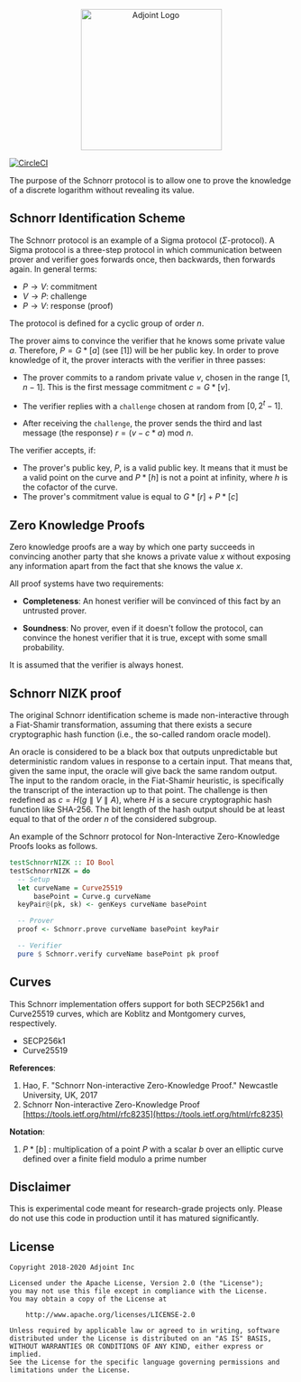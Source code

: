 <p align="center">
<a href="https://www.adjoint.io">
  <img width="250" src="./.assets/adjoint.png" alt="Adjoint Logo" />
</a>
</p>

[![CircleCI](https://circleci.com/gh/adjoint-io/schnorr-nizk.svg?style=svg)](https://circleci.com/gh/adjoint-io/schnorr-nizk)

The purpose of the Schnorr protocol is to allow one to prove the knowledge of a discrete logarithm without revealing its value.

## Schnorr Identification Scheme

The Schnorr protocol is an example of a Sigma protocol ($\Sigma$-protocol).  A
Sigma protocol is a three-step protocol in which communication between prover
and verifier goes forwards once, then backwards, then forwards again.  In
general terms:

- $P  \rightarrow V$:  commitment
- $V  \rightarrow P$:  challenge
- $P  \rightarrow V$:  response (proof)

The protocol is defined for a cyclic group of order $n$.

The prover aims to convince the verifier that he knows some private value $a$.
Therefore, $P = G * [a]$ (see [1]) will be her public key. In order to prove
knowledge of it, the prover interacts with the verifier in three passes:

- The prover commits to a random private value $v$, chosen in the range $[1, n-1]$. This is the first message commitment $c = G * [v]$.

- The verifier replies with a `challenge` chosen at random from $[0, 2^t - 1]$.

- After receiving the `challenge`, the prover sends the third and last message
  (the response) $r = (v - c * a)\ \text{mod}\ n$.

The verifier accepts, if:

- The prover's public key, $P$, is a valid public key. It means that it must be
  a valid point on the curve and $P * [h]$ is not a point at infinity, where $h$
  is the cofactor of the curve.
- The prover's commitment value is equal to $G * [r] + P * [c]$

## Zero Knowledge Proofs

Zero knowledge proofs are a way by which one party succeeds in convincing
another party that she knows a private value $x$ without exposing any information
apart from the fact that she knows the value $x$.

All proof systems have two requirements:

- **Completeness**: An honest verifier will be convinced of this fact by an
  untrusted prover.

- **Soundness**: No prover, even if it doesn't follow the protocol, can convince
  the honest verifier that it is true, except with some small probability.

It is assumed that the verifier is always honest.

## Schnorr NIZK proof

The original Schnorr identification scheme is made non-interactive through a
Fiat-Shamir transformation, assuming that there exists a secure cryptographic
hash function (i.e., the so-called random oracle model).

An oracle is considered to be a black box that outputs unpredictable but
deterministic random values in response to a certain input. That means that,
given the same input, the oracle will give back the same random output. The
input to the random oracle, in the Fiat-Shamir heuristic, is specifically the
transcript of the interaction up to that point. The challenge is then redefined
as $c = H(g \parallel V \parallel A)$, where $H$ is a secure cryptographic hash
function like SHA-256. The bit length of the hash output should be at least
equal to that of the order $n$ of the considered subgroup.

An example of the Schnorr protocol for Non-Interactive Zero-Knowledge Proofs
looks as follows.

```haskell
testSchnorrNIZK :: IO Bool
testSchnorrNIZK = do
  -- Setup
  let curveName = Curve25519
      basePoint = Curve.g curveName
  keyPair@(pk, sk) <- genKeys curveName basePoint

  -- Prover
  proof <- Schnorr.prove curveName basePoint keyPair

  -- Verifier
  pure $ Schnorr.verify curveName basePoint pk proof
```

## Curves

This Schnorr implementation offers support for both SECP256k1 and Curve25519
curves, which are Koblitz and Montgomery curves, respectively.

* SECP256k1
* Curve25519

**References**:

1.  Hao, F. "Schnorr Non-interactive Zero-Knowledge Proof." Newcastle University, UK, 2017
2. Schnorr Non-interactive Zero-Knowledge Proof [https://tools.ietf.org/html/rfc8235](https://tools.ietf.org/html/rfc8235)

**Notation**:

1. $P * [b]$ : multiplication of a point $P$ with a scalar $b$ over an elliptic
   curve defined over a finite field modulo a prime number

## Disclaimer

This is experimental code meant for research-grade projects only. Please do not
use this code in production until it has matured significantly.

## License

```
Copyright 2018-2020 Adjoint Inc

Licensed under the Apache License, Version 2.0 (the "License");
you may not use this file except in compliance with the License.
You may obtain a copy of the License at

    http://www.apache.org/licenses/LICENSE-2.0

Unless required by applicable law or agreed to in writing, software
distributed under the License is distributed on an "AS IS" BASIS,
WITHOUT WARRANTIES OR CONDITIONS OF ANY KIND, either express or implied.
See the License for the specific language governing permissions and
limitations under the License.
```
